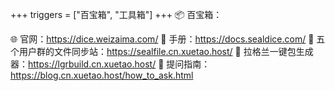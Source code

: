 +++
triggers = ["百宝箱", "工具箱"]
+++
📦 百宝箱：

🌐 官网：https://dice.weizaima.com/
📘 手册：https://docs.sealdice.com/
📁 五个用户群的文件同步站：https://sealfile.cn.xuetao.host/
🧰 拉格兰一键包生成器：https://lgrbuild.cn.xuetao.host/
📖 提问指南：https://blog.cn.xuetao.host/how_to_ask.html